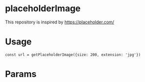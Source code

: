 # placeholderImage

This repository is inspired by https://placeholder.com/

# Usage

```
const url = getPlaceholderImage({size: 200, extension: 'jpg'})
```

# Params
